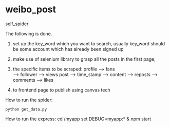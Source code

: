 # weibo_post

self_spider

The following is done.

1. set up the key_word which you want to search, usually key_word should be some account which has already been signed up

2. make use of selenium library to grasp all the posts in the first page;

3. the specific items to be scraped:
                profile --> fans  
                     --> follower
                     --> views
                post --> time_stamp
                     --> content
                     --> reposts
                     --> comments
                     --> likes

4. to frontend page to publish using canvas tech


How to run the spider:

    python get_data.py

How to run the express:
    cd /myapp
    set DEBUG=myapp:* & npm start

